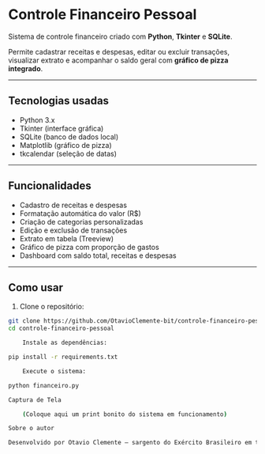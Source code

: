 # Controle Financeiro Pessoal

Sistema de controle financeiro criado com **Python**, **Tkinter** e **SQLite**.

Permite cadastrar receitas e despesas, editar ou excluir transações, visualizar extrato e acompanhar o saldo geral com **gráfico de pizza integrado**.

---

## Tecnologias usadas

- Python 3.x  
- Tkinter (interface gráfica)  
- SQLite (banco de dados local)  
- Matplotlib (gráfico de pizza)  
- tkcalendar (seleção de datas)

---

## Funcionalidades

- Cadastro de receitas e despesas  
- Formatação automática do valor (R$)  
- Criação de categorias personalizadas  
- Edição e exclusão de transações  
- Extrato em tabela (Treeview)  
- Gráfico de pizza com proporção de gastos  
- Dashboard com saldo total, receitas e despesas

---

## Como usar

1. Clone o repositório:
```bash
git clone https://github.com/OtavioClemente-bit/controle-financeiro-pessoal
cd controle-financeiro-pessoal

    Instale as dependências:

pip install -r requirements.txt

    Execute o sistema:

python financeiro.py

Captura de Tela

    (Coloque aqui um print bonito do sistema em funcionamento)

Sobre o autor

Desenvolvido por Otavio Clemente — sargento do Exército Brasileiro em transição de carreira para programação, apaixonado por aprender e criar soluções úteis com código.
